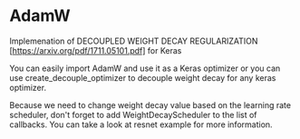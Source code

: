 # AdamW

Implemenation of DECOUPLED WEIGHT DECAY REGULARIZATION [https://arxiv.org/pdf/1711.05101.pdf] for Keras

You can easily import AdamW and use it as a Keras optimizer or you can use create_decouple_optimizer to decouple weight decay for any keras optimizer.

Because we need to change weight decay value based on the learning rate scheduler, don't forget to add WeightDecayScheduler to the list of callbacks. You can take a look at resnet example for more information.

